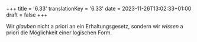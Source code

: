 +++
title = '6.33'
translationKey = '6.33'
date = 2023-11-26T13:02:33+01:00
draft = false
+++

Wir <em class="germph">glauben</em> nicht a priori an ein Erhaltungsgesetz, sondern wir <em class="germph">wissen</em> a priori die Möglichkeit einer logischen Form.
